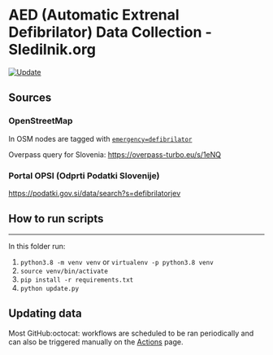 # AED (Automatic Extrenal Defibrilator) Data Collection - Sledilnik.org

[![Update](https://github.com/sledilnik/aed-data/actions/workflows/update.yml/badge.svg)](https://github.com/sledilnik/aed-data/actions/workflows/update.yml)

## Sources

### OpenStreetMap

In OSM nodes are tagged with [`emergency=defibrilator`](https://wiki.openstreetmap.org/wiki/Tag:emergency%3Ddefibrillator)

Overpass query for Slovenia: https://overpass-turbo.eu/s/1eNQ

### Portal OPSI (Odprti Podatki Slovenije)

https://podatki.gov.si/data/search?s=defibrilatorjev

## How to run scripts

___
In this folder run:

1. `python3.8 -m venv venv` or `virtualenv -p python3.8 venv`
2. `source venv/bin/activate`
3. `pip install -r requirements.txt`
4. `python update.py`

## Updating data

Most GitHub:octocat: workflows are scheduled to be ran periodically and can also be triggered manually on the [Actions](https://github.com/sledilnik/data/actions) page.
